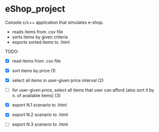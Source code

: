 eShop_project
=============

Console c/c++ application that simulates e-shop.
- reads items from .csv file
- sorts items by given criteria
- exports sorted items to .html


TODO:
- [x] read items from .csv file
- [x] sort items by price (1)
- [x] select all items in user-given price interval (2)
- [ ] for user-given price, select all items that user can afford (also sort it by n. of available items) (3)
- [x] export N.1 scenario to .html
- [x] export N.2 scenario to .html
- [ ] export N.3 scenario to .html


